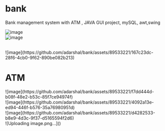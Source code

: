 # bank
Bank management system with ATM , JAVA GUI project, mySQL, awt,swing

![image](https://github.com/adarshal/bank/assets/89533221/6fa9eadf-2e0a-43cb-9b9e-4108998405ee)
<br>
![image](https://github.com/adarshal/bank/assets/89533221/f1d375bd-eaf7-4b1b-a07c-7096572221de)

<br>
![image](https://github.com/adarshal/bank/assets/89533221/167c23dc-28f6-4cb0-9f62-890be082b213)
<br>
<h1>ATM</h1>
![image](https://github.com/adarshal/bank/assets/89533221/f7dd444d-b08f-48e2-b53c-85f7ce94974f)
<br>
![image](https://github.com/adarshal/bank/assets/89533221/4092a13e-ed94-446f-b576-35a76980951d)
<br>
![image](https://github.com/adarshal/bank/assets/89533221/d4282533-b8e9-4d3c-9f37-d5165594f2d6)
<br>
![Uploading image.png…]()






